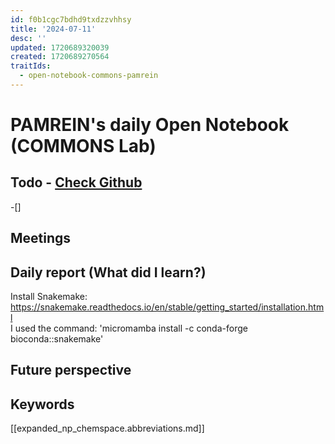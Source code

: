```yaml
---
id: f0b1cgc7bdhd9txdzzvhhsy
title: '2024-07-11'
desc: ''
updated: 1720689320039
created: 1720689270564
traitIds:
  - open-notebook-commons-pamrein
---
```


# PAMREIN's daily Open Notebook (COMMONS Lab)

## Todo - [Check Github](https://github.com/orgs/commons-research/projects/2/views/1)
-[]


## Meetings



## Daily report (What did I learn?)
Install Snakemake: <https://snakemake.readthedocs.io/en/stable/getting_started/installation.html>  
I used the command: 'micromamba install -c conda-forge bioconda::snakemake'


## Future perspective



## Keywords
[[expanded_np_chemspace.abbreviations.md]]
